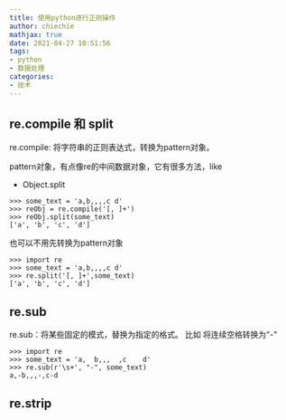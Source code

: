 ```yaml
---
title: 使用python进行正则操作
author: chiechie
mathjax: true
date: 2021-04-27 10:51:56
tags: 
- python
- 数据处理
categories: 
- 技术
---
```





## re.compile 和 split

re.compile: 将字符串的正则表达式，转换为pattern对象。

pattern对象，有点像re的中间数据对象，它有很多方法，like

- Object.split

```
>>> some_text = 'a,b,,,,c d'
>>> reObj = re.compile('[, ]+')
>>> reObj.split(some_text)
['a', 'b', 'c', 'd']
```

也可以不用先转换为pattern对象

```
>>> import re
>>> some_text = 'a,b,,,,c d'
>>> re.split('[, ]+',some_text)
['a', 'b', 'c', 'd']
```


## re.sub

re.sub：将某些固定的模式，替换为指定的格式。 比如 将连续空格转换为"-"


```
>>> import re
>>> some_text = 'a,  b,,,  ,c    d'
>>> re.sub(r'\s+', "-", some_text)
a,-b,,,-,c-d
```


## re.strip

